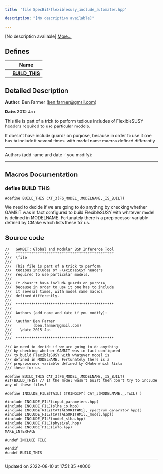 ```yaml
---
title: 'file SpecBit/flexiblesusy_include_automater.hpp'

description: "[No description available]"

---
```







[No description available] [More...](#detailed-description)

## Defines

|                | Name           |
| -------------- | -------------- |
|  | **[BUILD_THIS](/documentation/code/gambit_2-2/files/flexiblesusy__include__automater_8hpp/#define-build-this)**  |

## Detailed Description


**Author**: Ben Farmer ([ben.farmer@gmail.com](mailto:ben.farmer@gmail.com)) 

**Date**: 2015 Jan

This file is part of a trick to perform tedious includes of FlexibleSUSY headers required to use particular models.

It doesn't have include guards on purpose, because in order to use it one has to include it several times, with model name macros defined differently.



------------------

Authors (add name and date if you modify):



------------------




## Macros Documentation

### define BUILD_THIS

```
#define BUILD_THIS CAT_3(FS_MODEL_,MODELNAME,_IS_BUILT)
```


We need to decide if we are going to do anything by checking whether GAMBIT was in fact configured to build FlexibleSUSY with whatever model is defined in MODELNAME. Fortunately there is a preprocessor variable defined by CMake which lists these for us. 


## Source code

```
//   GAMBIT: Global and Modular BSM Inference Tool
//   *********************************************
///  \file
///
///  This file is part of a trick to perform
///  tedious includes of FlexibleSUSY headers
///  required to use particular models.
///
///  It doesn't have include guards on purpose,
///  because in order to use it one has to include
///  it several times, with model name macros 
///  defined differently.
///
///  *********************************************
///
///  Authors (add name and date if you modify):
///
///  \author Ben Farmer
///          (ben.farmer@gmail.com)
///    \date 2015 Jan
///  
///  *********************************************

/// We need to decide if we are going to do anything
/// by checking whether GAMBIT was in fact configured
/// to build FlexibleSUSY with whatever model is
/// defined in MODELNAME. Fortunately there is a
/// preprocessor variable defined by CMake which lists
/// these for us.

#define BUILD_THIS CAT_3(FS_MODEL_,MODELNAME,_IS_BUILT) 
#if(BUILD_THIS) // If the model wasn't built then don't try to include any of these files!

#define INCLUDE_FILE(TAIL) STRINGIFY( CAT_3(MODELNAME,_,TAIL) )

#include INCLUDE_FILE(input_parameters.hpp)
#include INCLUDE_FILE(slha_io.hpp)
#include INCLUDE_FILE(CAT(ALGORITHM1l,_spectrum_generator.hpp))
#include INCLUDE_FILE(CAT(ALGORITHM1l,_model.hpp))
#include INCLUDE_FILE(model_slha.hpp)
#include INCLUDE_FILE(physical.hpp)
#include INCLUDE_FILE(info.hpp)
MAKE_INTERFACE

#undef INCLUDE_FILE

#endif
#undef BUILD_THIS
```


-------------------------------

Updated on 2022-08-10 at 17:51:35 +0000
